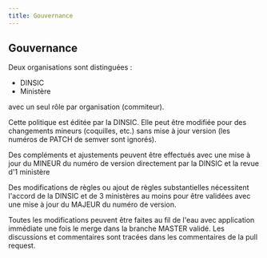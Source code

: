 ```yaml
---
title: Gouvernance
---
```


## Gouvernance

Deux organisations sont distinguées :

* DINSIC
* Ministère

avec un seul rôle par organisation (commiteur).

Cette politique est éditée par la DINSIC. Elle peut être modifiée pour des changements mineurs (coquilles, etc.) sans mise à jour version (les numéros de PATCH de semver sont ignorés).

Des compléments et ajustements peuvent être effectués avec une mise à jour du MINEUR du numéro de version directement par la DINSIC et la revue d'1 ministère

Des modifications de règles ou ajout de règles substantielles nécessitent l'accord de la DINSIC et de 3 ministères au moins pour être validées avec une mise à jour du MAJEUR du numéro de version.

Toutes les modifications peuvent être faites au fil de l'eau avec application immédiate une fois le merge dans la branche MASTER validé. Les discussions et commentaires sont tracées dans les commentaires de la pull request.
